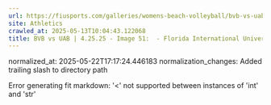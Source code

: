 ```yaml
---
url: https://fiusports.com/galleries/womens-beach-volleyball/bvb-vs-uab-4-25-25/image-51/357/62850/
site: Athletics
crawled_at: 2025-05-13T10:04:43.122068
title: BVB vs UAB | 4.25.25 - Image 51:  - Florida International University
---
```

normalized_at: 2025-05-22T17:17:24.446183
normalization_changes: Added trailing slash to directory path

Error generating fit markdown: '<' not supported between instances of 'int' and 'str'
